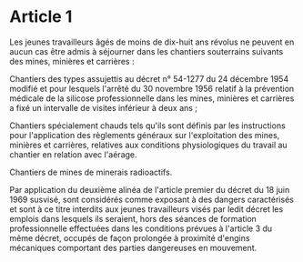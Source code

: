 # Article 1

Les jeunes travailleurs âgés de moins de dix-huit ans révolus ne peuvent en aucun cas être admis à séjourner dans les chantiers souterrains suivants des mines, minières et carrières :

Chantiers des types assujettis au décret n° 54-1277 du 24 décembre 1954 modifié et pour lesquels l'arrêté du 30 novembre 1956 relatif à la prévention médicale de la silicose professionnelle dans les mines, minières et carrières a fixé un intervalle de visites inférieur à deux ans ;

Chantiers spécialement chauds tels qu'ils sont définis par les instructions pour l'application des règlements généraux sur l'exploitation des mines, minières et carrières, relatives aux conditions physiologiques du travail au chantier en relation avec l'aérage.

Chantiers de mines de minerais radioactifs.

Par application du deuxième alinéa de l'article premier du décret du 18 juin 1969 susvisé, sont considérés comme exposant à des dangers caractérisés et sont à ce titre interdits aux jeunes travailleurs visés par ledit décret les emplois dans lesquels ils seraient, hors des séances de formation professionnelle effectuées dans les conditions prévues à l'article 3 du même décret, occupés de façon prolongée à proximité d'engins mécaniques comportant des parties dangereuses en mouvement.
